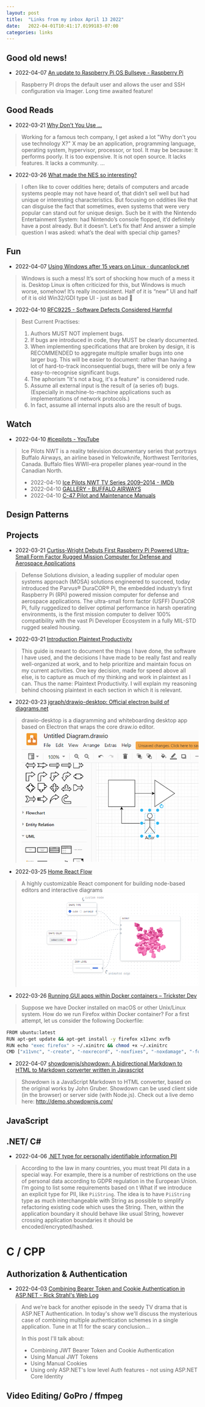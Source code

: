 ```yaml
---
layout: post
title:  "Links from my inbox April 13 2022"
date:   2022-04-01T10:41:17.0199183-07:00
categories: links
---
```

## Good old news!
- 2022-04-07 [An update to Raspberry Pi OS Bullseye - Raspberry Pi](https://www.raspberrypi.com/news/raspberry-pi-bullseye-update-april-2022/)
> Raspberry PI drops the default user and allows the user and SSH configuration via Imager.
> Long time awaited feature!

## Good Reads
- 2022-03-21 [Why Don't You Use ...](https://www.brendangregg.com/blog/2022-03-19/why-dont-you-use.html)
> Working for a famous tech company, I get asked a lot "Why don't you use technology X?" X may be an application, programming language, operating system, hypervisor, processor, or tool. It may be because:
> It performs poorly.
> It is too expensive.
> It is not open source.
> It lacks features.
> It lacks a community.
> ...
- 2022-03-26 [What made the NES so interesting?](https://nicole.express/2022/the-nes-as-an-artifact.html)
> I often like to cover oddities here; details of computers and arcade systems people may not have heard of, that didn’t sell well but had unique or interesting characteristics. But focusing on oddities like that can disguise the fact that sometimes, even systems that were very popular can stand out for unique design. Such be it with the Nintendo Entertainment System: had Nintendo’s console flopped, it’d definitely have a post already. But it doesn’t. Let’s fix that! And answer a simple question I was asked: what’s the deal with special chip games?

## Fun

- 2022-04-07 [Using Windows after 15 years on Linux · duncanlock.net](https://duncanlock.net/blog/2022/04/06/using-windows-after-15-years-on-linux/)
> Windows is such a mess! It’s sort of shocking how much of a mess it is. Desktop Linux is often criticized for this, but Windows is much worse, somehow! It’s really inconsistent. Half of it is “new” UI and half of it is old Win32/GDI type UI - just as bad
> 🧸
- 2022-04-10 [RFC9225 - Software Defects Considered Harmful](https://www.rfc-editor.org/rfc/rfc9225.txt)
> Best Current Practises:
>
> 1. Authors MUST NOT implement bugs.
> 2. If bugs are introduced in code, they MUST be clearly documented.
> 3. When implementing specifications that are broken by design, it is
>       RECOMMENDED to aggregate multiple smaller bugs into one larger
>       bug.  This will be easier to document: rather than having a lot
>       of hard-to-track inconsequential bugs, there will be only a few
>       easy-to-recognise significant bugs.
> 4. The aphorism "It's not a bug, it's a feature" is considered rude.
> 5. Assume all external input is the result of (a series of) bugs.
>     (Especially in machine-to-machine applications such as
>     implementations of network protocols.)
> 6. In fact, assume all internal inputs also are the result of bugs.


## Watch
- 2022-04-10 [#icepilots - YouTube](https://www.youtube.com/hashtag/icepilots)
> Ice Pilots NWT is a reality television documentary series that portrays Buffalo Airways, an airline based in Yellowknife, Northwest Territories, Canada. Buffalo flies WWII-era propeller planes year-round in the Canadian North.
> - 2022-04-10 [Ice Pilots NWT TV Series 2009–2014 - IMDb](https://www.imdb.com/title/tt1542981/)
> - 2022-04-10 [GALLERY - BUFFALO AIRWAYS](https://buffaloairways.com/gallery/#iLightbox[gallery_image_1]/33)
> - 2022-04-10 [C-47 Pilot and Maintenance Manuals](https://www.usaf-sig.org/index.php/references/downloads/category/41-c-47)


## Design Patterns

## Projects
- 2022-03-21 [Curtiss-Wright Debuts First Raspberry Pi Powered Ultra-Small Form Factor Rugged Mission Computer for Defense and Aerospace Applications](https://www.curtisswrightds.com/news/press-release/raspberry-pi-powered-ultra-small-form-factor-rugged-mission-computer.html)
> Defense Solutions division, a leading supplier of modular open systems approach (MOSA) solutions engineered to succeed, today introduced the Parvus® DuraCOR® Pi, the embedded industry’s first Raspberry Pi (RPi) powered mission computer for defense and aerospace applications.  The ultra-small form factor (USFF) DuraCOR Pi, fully ruggedized to deliver optimal performance in harsh operating environments, is the first mission computer to deliver 100% compatibility with the vast Pi Developer Ecosystem in a fully MIL-STD rugged sealed housing.
- 2022-03-21 [Introduction Plaintext Productivity](https://plaintext-productivity.net/)
> This guide is meant to document the things I have done, the software I have used, and the decisions I have made to be really fast and really well-organized at work, and to help prioritize and maintain focus on my current activities. One key decision, made for speed above all else, is to capture as much of my thinking and work in plaintext as I can. Thus the name: Plaintext Productivity. I will explain my reasoning behind choosing plaintext in each section in which it is relevant.
- 2022-03-23 [jgraph/drawio-desktop: Official electron build of diagrams.net](https://github.com/jgraph/drawio-desktop)
> drawio-desktop is a diagramming and whiteboarding desktop app based on Electron that wraps the core draw.io editor.
![]( _img/20220323130236.png)
- 2022-03-25 [Home React Flow](https://reactflow.dev/)
> A highly customizable React component for building node-based editors and interactive diagrams
![](_img/20220325195419.png)
- 2022-03-26 [Running GUI apps within Docker containers – Trickster Dev](https://www.trickster.dev/post/running-gui-apps-within-docker-containers/)
> Suppose we have Docker installed on macOS or other Unix/Linux system. How do we run Firefox within Docker container? For a first attempt, let us consider the following Dockerfile:
```bash
FROM ubuntu:latest
RUN apt-get update && apt-get install -y firefox x11vnc xvfb
RUN echo "exec firefox" > ~/.xinitrc && chmod +x ~/.xinitrc
CMD ["x11vnc", "-create", "-noxrecord", "-noxfixes", "-noxdamage", "-forever", "-passwd", "trustno1"]
```
- 2022-04-07 [showdownjs/showdown: A bidirectional Markdown to HTML to Markdown converter written in Javascript](https://github.com/showdownjs/showdown)
> Showdown is a JavaScript Markdown to HTML converter, based on the original works by John Gruber. Showdown can be used client side (in the browser) or server side (with Node.js).
> Check out a live demo here: http://demo.showdownjs.com/



## JavaScript

## .NET/ C#
- 2022-04-06 [.NET type for personally identifiable information PII](https://gaevoy.com/2022/03/18/personally-identifiable-information-data-types.html?utm_source=csharpdigest&utm_medium=email&utm_campaign=408)
> According to the law in many countries, you must treat PII data in a special way. For example, there is a number of restrictions on the use of personal data according to GDPR regulation in the European Union. I’m going to list some requirements based on t
> What if we introduce an explicit type for PII, like `PiiString`. The idea is to have `PiiString` type as much interchangeable with String as possible to simplify refactoring existing code which uses the String. Then, within the application boundary it should behave like usual String, however crossing application boundaries it should be encoded/encrypted/hashed.

# C / CPP

## Authorization & Authentication
- 2022-04-03 [Combining Bearer Token and Cookie Authentication in ASP.NET - Rick Strahl's Web Log](https://weblog.west-wind.com/posts/2022/Mar/29/Combining-Bearer-Token-and-Cookie-Auth-in-ASPNET?utm_source=csharpdigest&utm_medium=email&utm_campaign=409)
> And we're back for another episode in the seedy TV drama that is ASP.NET Authentication. In today's show we'll discuss the mysterious case of combining multiple authentication schemes in a single application. Tune in at 11 for the scary conclusion...
>
> In this post I'll talk about:
> - Combining JWT Bearer Token and Cookie Authentication
> - Using Manual JWT Tokens
> - Using Manual Cookies
> - Using only ASP.NET's low level Auth features - not using ASP.NET Core Identity


## Video Editing/ GoPro / ffmpeg

